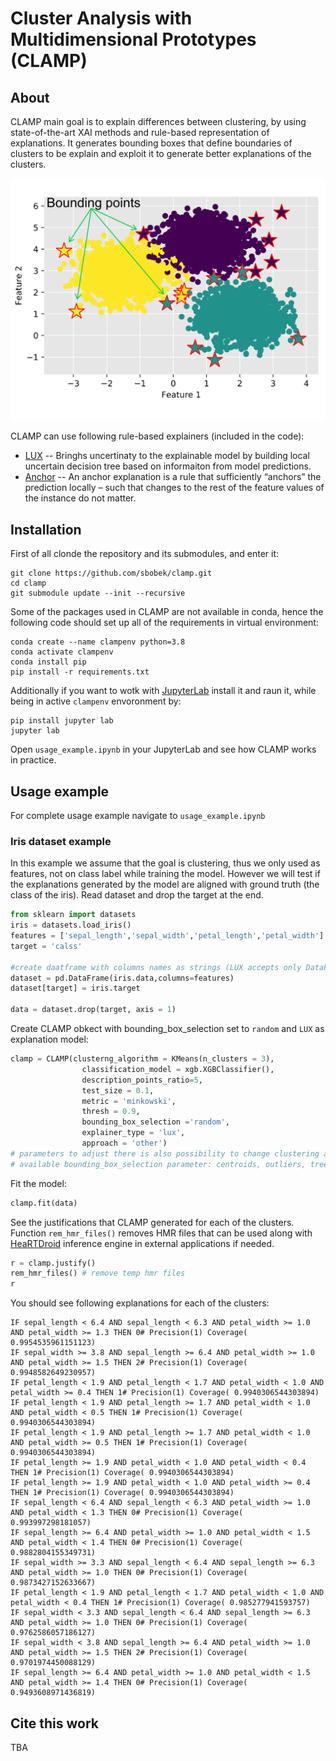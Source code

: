 # Cluster Analysis with Multidimensional Prototypes (CLAMP)
## About
CLAMP main goal is to explain differences between clustering, by using state-of-the-art XAI methods and rule-based representation of explanations.
It generates bounding boxes that define boundaries of clusters to be explain and exploit it to generate better explanations of the clusters.

![](./pix/bounding-box.png)

CLAMP can use following rule-based explainers (included in the code):
  * [LUX](https://github.com/sbobek/lux) -- Bringhs uncertinaty to the explainable model by building local uncertain decision tree based on informaiton from model predictions.
  * [Anchor](https://github.com/marcotcr/anchor) -- An anchor explanation is a rule that sufficiently “anchors” the prediction locally – such that changes to the rest of the feature values of the instance do not matter. 

## Installation
First of all clonde the repository and its submodules, and enter it:

```
git clone https://github.com/sbobek/clamp.git
cd clamp
git submodule update --init --recursive
```
Some of the packages used in CLAMP are not available in conda, hence the following code should set up all of the requirements in virtual environment:

```
conda create --name clampenv python=3.8
conda activate clampenv
conda install pip
pip install -r requirements.txt
```

Additionally if you want to wotk with [JupyterLab](https://jupyter.org/) install it and raun it, while being in active `clampenv` envoronment by:

```
pip install jupyter lab
jupyter lab
```

Open `usage_example.ipynb` in your JupyterLab and see how CLAMP works in practice.

## Usage example
For complete usage example navigate to `usage_example.ipynb`

### Iris dataset example
In this example we assume that the goal is clustering, thus we only used as features, not on class label while training the model. 
However we will test if the explanations generated by the model are aligned with ground truth (the class of the iris).
Read dataset and drop the target at the end.
``` python
from sklearn import datasets
iris = datasets.load_iris()
features = ['sepal_length','sepal_width','petal_length','petal_width']
target = 'calss'

#create daatframe with columns names as strings (LUX accepts only DataFrames withj string columns names)
dataset = pd.DataFrame(iris.data,columns=features)
dataset[target] = iris.target

data = dataset.drop(target, axis = 1)
```

Create CLAMP obkect with bounding_box_selection set to `random` and `LUX` as explanation model:

```python
clamp = CLAMP(clusterng_algorithm = KMeans(n_clusters = 3), 
                classification_model = xgb.XGBClassifier(), 
                description_points_ratio=5,
                test_size = 0.1,
                metric = 'minkowski',
                thresh = 0.9, 
                bounding_box_selection ='random',
                explainer_type = 'lux',
                approach = 'other')
# parameters to adjust there is also possibility to change clustering algorithm and classification model
# available bounding_box_selection parameter: centroids, outliers, tree_query, random
```

Fit the model:

```python
clamp.fit(data)
```

See the justifications that CLAMP generated for each of the clusters.
Function `rem_hmr_files()` removes HMR files that can be used along with [HeaRTDroid](heartdroid.re) inference engine in external applications if needed.
``` python
r = clamp.justify()
rem_hmr_files() # remove temp hmr files 
r
```
You should see following explanations for each of the clusters:

```
IF sepal_length < 6.4 AND sepal_length < 6.3 AND petal_width >= 1.0 AND petal_width >= 1.3 THEN 0# Precision(1) Coverage( 0.9954535961151123) 
IF sepal_width >= 3.8 AND sepal_length >= 6.4 AND petal_width >= 1.0 AND petal_width >= 1.5 THEN 2# Precision(1) Coverage( 0.9948582649230957) 
IF petal_length < 1.9 AND petal_length < 1.7 AND petal_width < 1.0 AND petal_width >= 0.4 THEN 1# Precision(1) Coverage( 0.9940306544303894) 
IF petal_length < 1.9 AND petal_length >= 1.7 AND petal_width < 1.0 AND petal_width < 0.5 THEN 1# Precision(1) Coverage( 0.9940306544303894) 
IF petal_length < 1.9 AND petal_length >= 1.7 AND petal_width < 1.0 AND petal_width >= 0.5 THEN 1# Precision(1) Coverage( 0.9940306544303894) 
IF petal_length >= 1.9 AND petal_width < 1.0 AND petal_width < 0.4 THEN 1# Precision(1) Coverage( 0.9940306544303894) 
IF petal_length >= 1.9 AND petal_width < 1.0 AND petal_width >= 0.4 THEN 1# Precision(1) Coverage( 0.9940306544303894) 
IF sepal_length < 6.4 AND sepal_length < 6.3 AND petal_width >= 1.0 AND petal_width < 1.3 THEN 0# Precision(1) Coverage( 0.993997298181057) 
IF sepal_length >= 6.4 AND petal_width >= 1.0 AND petal_width < 1.5 AND petal_width < 1.4 THEN 0# Precision(1) Coverage( 0.9882804155349731) 
IF sepal_width >= 3.3 AND sepal_length < 6.4 AND sepal_length >= 6.3 AND petal_width >= 1.0 THEN 0# Precision(1) Coverage( 0.9873427152633667) 
IF petal_length < 1.9 AND petal_length < 1.7 AND petal_width < 1.0 AND petal_width < 0.4 THEN 1# Precision(1) Coverage( 0.985277941593757) 
IF sepal_width < 3.3 AND sepal_length < 6.4 AND sepal_length >= 6.3 AND petal_width >= 1.0 THEN 0# Precision(1) Coverage( 0.9762586057186127) 
IF sepal_width < 3.8 AND sepal_length >= 6.4 AND petal_width >= 1.0 AND petal_width >= 1.5 THEN 2# Precision(1) Coverage( 0.9701974450088129) 
IF sepal_length >= 6.4 AND petal_width >= 1.0 AND petal_width < 1.5 AND petal_width >= 1.4 THEN 0# Precision(1) Coverage( 0.9493608971436819)
```


## Cite this work
TBA

